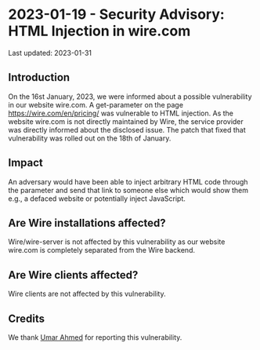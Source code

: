 # 2023-01-19 - Security Advisory: HTML Injection in wire.com

Last updated: 2023-01-31

## Introduction

On the 16st January, 2023, we were informed about a possible vulnerability in our website wire.com. A get-parameter on the page <https://wire.com/en/pricing/> was vulnerable to HTML injection. As the website wire.com is not directly maintained by Wire, the service provider was directly informed about the disclosed issue. The patch that fixed that vulnerability was rolled out on the 18th of January.

## Impact

An adversary would have been able to inject arbitrary HTML code through the parameter and send that link to someone else which would show them e.g., a defaced website or potentially inject JavaScript.

## Are Wire installations affected?

Wire/wire-server is not affected by this vulnerability as our website wire.com is completely separated from the Wire backend.

## Are Wire clients affected?

Wire clients are not affected by this vulnerability.

## Credits

We thank [Umar Ahmed](https://linkedin.com/in/theumar9) for reporting this vulnerability.

